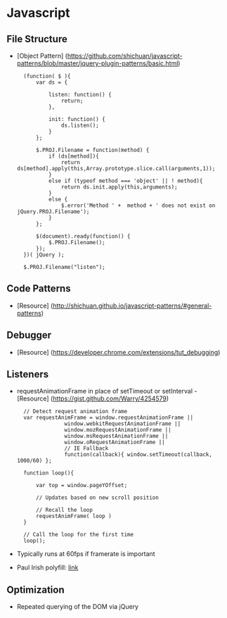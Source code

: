 # Javascript

## File Structure
* [Object Pattern] (https://github.com/shichuan/javascript-patterns/blob/master/jquery-plugin-patterns/basic.html)

		(function( $ ){
	    	var ds = {

				listen: function() {
					return;
				},

				init: function() {
					ds.listen();
				}
			};

			$.PROJ.Filename = function(method) {
				if (ds[method]){
					return ds[method].apply(this,Array.prototype.slice.call(arguments,1));
				}
				else if (typeof method === 'object' || ! method){
					return ds.init.apply(this,arguments);
				}
				else {
					$.error('Method ' +  method + ' does not exist on jQuery.PROJ.Filename');
				}
			};

			$(document).ready(function() {
				$.PROJ.Filename();
			});
		})( jQuery );

		$.PROJ.Filename("listen");

## Code Patterns
* [Resource] (http://shichuan.github.io/javascript-patterns/#general-patterns)

## Debugger
* [Resource] (https://developer.chrome.com/extensions/tut_debugging)

## Listeners
* requestAnimationFrame in place of setTimeout or setInterval - [Resource] (https://gist.github.com/Warry/4254579)

		// Detect request animation frame
		var requestAnimFrame = window.requestAnimationFrame ||
		             window.webkitRequestAnimationFrame ||
		             window.mozRequestAnimationFrame ||
		             window.msRequestAnimationFrame ||
		             window.oRequestAnimationFrame ||
		             // IE Fallback
		             function(callback){ window.setTimeout(callback, 1000/60) };

		function loop(){

		    var top = window.pageYOffset;

		    // Updates based on new scroll position

		    // Recall the loop
		    requestAnimFrame( loop )
		}

		// Call the loop for the first time
		loop();
* Typically runs at 60fps if framerate is important
* Paul Irish polyfill: [link](http://www.paulirish.com/2011/requestanimationframe-for-smart-animating/)

## Optimization
* Repeated querying of the DOM via jQuery